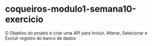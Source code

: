 # coqueiros-modulo1-semana10-exercicio
O Objetivo do projeto é criar uma API para Incluir, Alterar, Selecionar e Excluir registro do banco de dados
